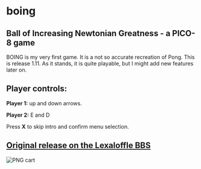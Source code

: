# boing
## Ball of Increasing Newtonian Greatness - a PICO-8 game

BOING is my very first game. It is a not so accurate recreation of Pong. This is release 1.11. As it stands, it is quite playable, but I might add new features later on.

## Player controls:

**Player 1:** up and down arrows.

**Player 2:** E and D

Press **X** to skip intro and confirm menu selection.


## [Original release on the Lexaloffle BBS](https://www.lexaloffle.com/bbs/?tid=3000)
![PNG cart](https://www.lexaloffle.com/bbs/cposts/1/18466.p8.png)
